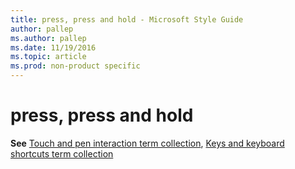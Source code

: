 ```yaml
---
title: press, press and hold - Microsoft Style Guide
author: pallep
ms.author: pallep
ms.date: 11/19/2016
ms.topic: article
ms.prod: non-product specific
---
```


# press, press and hold

**See** [Touch and pen interaction term collection](/style-guide/a-z-word-list-term-collections/term-collections/touch-pen-interaction-terms), [Keys and keyboard shortcuts term collection](/style-guide/a-z-word-list-term-collections/term-collections/keys-keyboard-shortcuts)
